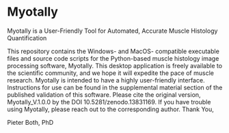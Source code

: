 # Myotally
Myotally is a User-Friendly Tool for Automated, Accurate Muscle Histology Quantification

This repository contains the Windows- and MacOS- compatible executable files and source code scripts for the Python-based muscle histology image processing software, Myotally. This desktop application is freely available to the scientific community, and we hope it will expedite the pace of muscle research. Myotally is intended to have a highly user-friendly interface. Instructions for use can be found in the supplemental material section of the published validation of this software. Please cite the original version, Myotally_V.1.0.0 by the DOI 10.5281/zenodo.13831169. If you have trouble using Myotally, please reach out to the corresponding author.
Thank You,

Pieter Both, PhD

